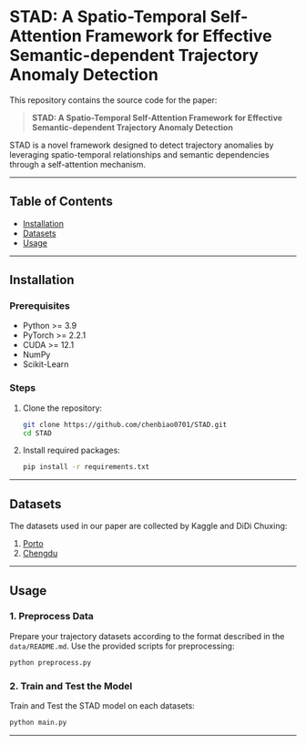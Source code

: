 # STAD: A Spatio-Temporal Self-Attention Framework for Effective Semantic-dependent Trajectory Anomaly Detection

This repository contains the source code for the paper:

> **STAD: A Spatio-Temporal Self-Attention Framework for Effective Semantic-dependent Trajectory Anomaly Detection**  

STAD is a novel framework designed to detect trajectory anomalies by leveraging spatio-temporal relationships and semantic dependencies through a self-attention mechanism. 

---

## Table of Contents
- [Installation](#installation)
- [Datasets](#datasets)  
- [Usage](#usage)  

---

## Installation

### Prerequisites
- Python >= 3.9  
- PyTorch >= 2.2.1  
- CUDA >= 12.1
- NumPy
- Scikit-Learn

### Steps
1. Clone the repository:
   ```bash
   git clone https://github.com/chenbiao0701/STAD.git
   cd STAD
   ```
2. Install required packages:
   ```bash
   pip install -r requirements.txt
   ```

---

## Datasets
The datasets used in our paper are collected by Kaggle and DiDi Chuxing:
1. [Porto](https://www.kaggle.com/c/pkdd-15-predict-taxi-service-trajectory-i/data)  
2. [Chengdu](https://outreach.didichuxing.com/research/opendata/en/)  

---

## Usage

### 1. Preprocess Data
Prepare your trajectory datasets according to the format described in the `data/README.md`. Use the provided scripts for preprocessing:
```bash
python preprocess.py
```

### 2. Train and Test the Model
Train and Test the STAD model on each datasets:
```bash
python main.py
```

---
